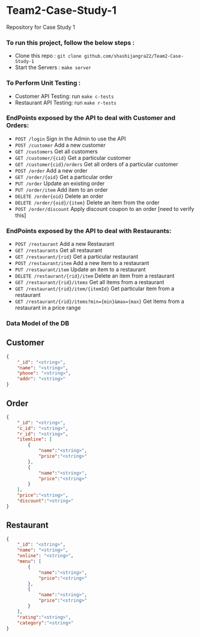 # Team2-Case-Study-1
Repository for Case Study 1

### To run this project, follow the below steps :
-  Clone this repo : `git clone github.com/shashijangra22/Team2-Case-Study-1`
-  Start the Servers : `make server`

### To Perform Unit Testing :
- Customer API Testing: run `make c-tests`
- Restaurant API Testing: run `make r-tests`


### EndPoints exposed by the API to deal with Customer and Orders: 

- `POST /login`                 Sign in the Admin to use the API
- `POST /customer`              Add a new customer
- `GET /customers`              Get all customers
- `GET /customer/{cid}`         Get a particular customer  
- `GET /customer{cid}/orders`   Get all orders of a particular customer
- `POST /order`                 Add a new order
- `GET /order/{oid}`            Get a particular order
- `PUT /order`                  Update an existing order
- `PUT /order/item`             Add item to an order
- `DELETE /order{oid}`          Delete an order
- `DELETE /order/{oid}/{item}`  Delete an item from the order
- `POST /order/discount`        Apply discount coupon to an order [need to verify this]

### EndPoints exposed by the API to deal with Restaurants:
  
- `POST /restaurant`                                    Add a new Restaurant
- `GET /restaurants`                                    Get all restaurant
- `GET /restaurant/{rid}`                               Get a particular restaurant
- `POST /restaurant/item`                               Add a new item to a restaurant
- `PUT /restaurant/item`                                Update an item to a restaurant
- `DELETE /restaurant/{rid}/item`                       Delete an item from a restaurant
- `GET /restaurant/{rid}/items`                         Get all items from a restaurant
- `GET /restaurant/{rid}/item/{itemId}`                 Get particular item from a restaurant
- `GET /restaurant/{rid}/items?min={min}&max={max}`     Get items from a restaurant in a price range

### Data Model of the DB

Customer
----

```json
{
    "_id": "<string>",
    "name": "<string>",
    "phone": "<string>",
    "addr": "<string>"
}
```

Order
----

```json
{
    "_id": "<string>",
    "c_id": "<string>",
    "r_id": "<string>",
    "itemline": [
        {
            "name":"<string>",
            "price":"<string>"
        },
        {
            "name":"<string>",
            "price":"<string>"
        }
    ],
    "price":"<string>",
    "discount":"<string>"
}
```

Restaurant
----

```json
{
    "_id": "<string>",
    "name": "<string>",
    "online": "<string>",
    "menu": [
        {
            "name":"<string>",
            "price":"<string>"
        },
        {
            "name":"<string>",
            "price":"<string>"
        }
    ],
    "rating":"<string>",
    "category":"<string>"
}
```
